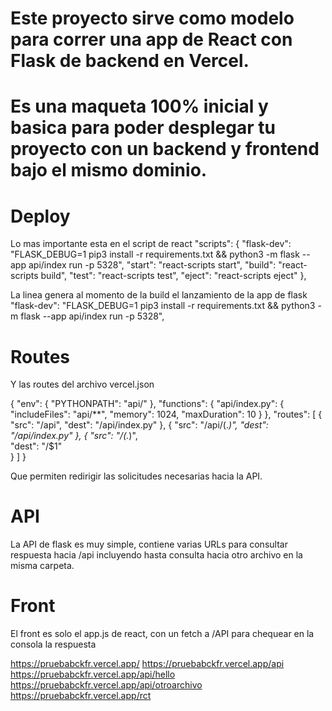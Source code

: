 # Este proyecto sirve como modelo para correr una app de React con Flask de backend en Vercel.
# Es una maqueta 100% inicial y basica para poder desplegar tu proyecto con un backend y frontend bajo el mismo dominio.

# Deploy
Lo mas importante esta en el script de react
"scripts": {
"flask-dev": "FLASK_DEBUG=1 pip3 install -r requirements.txt && python3 -m flask --app api/index run -p 5328",
"start": "react-scripts start",
"build": "react-scripts build",
"test": "react-scripts test",
"eject": "react-scripts eject"
},

La linea genera al momento de la build el lanzamiento de la app de flask
"flask-dev": "FLASK_DEBUG=1 pip3 install -r requirements.txt && python3 -m flask --app api/index run -p 5328",

# Routes

Y las routes del archivo vercel.json 

{
"env": {
"PYTHONPATH": "api/"
},
"functions": {
"api/index.py": {
"includeFiles": "api/**",
"memory": 1024,
"maxDuration": 10
}
},
"routes": [
{
"src": "/api",
"dest": "/api/index.py"
},
{
"src": "/api/(.*)",
"dest": "/api/index.py"
},
{
"src": "/(.*)",  
"dest": "/$1"   
}
]
}

Que permiten redirigir las solicitudes necesarias hacia la API.

# API

La API de flask es muy simple, contiene varias URLs para consultar respuesta hacia /api incluyendo hasta consulta hacia otro archivo en la misma carpeta.

# Front

El front es solo el app.js de react, con un fetch a /API para chequear en la consola la respuesta

https://pruebabckfr.vercel.app/
https://pruebabckfr.vercel.app/api
https://pruebabckfr.vercel.app/api/hello
https://pruebabckfr.vercel.app/api/otroarchivo
https://pruebabckfr.vercel.app/rct